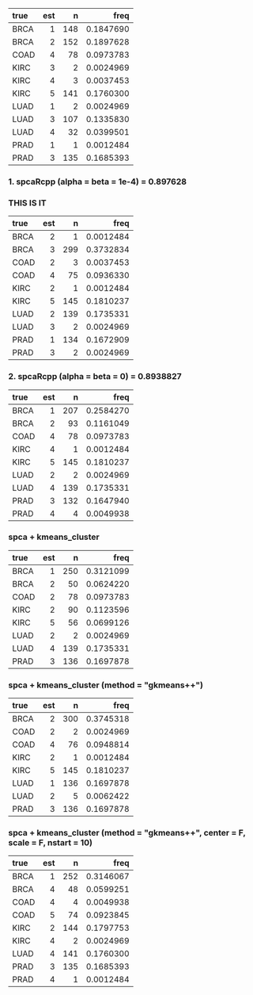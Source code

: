 
|true | est|   n|      freq|
|:----|---:|---:|---------:|
|BRCA |   1| 148| 0.1847690|
|BRCA |   2| 152| 0.1897628|
|COAD |   4|  78| 0.0973783|
|KIRC |   3|   2| 0.0024969|
|KIRC |   4|   3| 0.0037453|
|KIRC |   5| 141| 0.1760300|
|LUAD |   1|   2| 0.0024969|
|LUAD |   3| 107| 0.1335830|
|LUAD |   4|  32| 0.0399501|
|PRAD |   1|   1| 0.0012484|
|PRAD |   3| 135| 0.1685393|

### 1. spcaRcpp (alpha = beta = 1e-4) = 0.897628
### THIS IS IT
|true | est|   n|      freq|
|:----|---:|---:|---------:|
|BRCA |   2|   1| 0.0012484|
|BRCA |   3| 299| 0.3732834|
|COAD |   2|   3| 0.0037453|
|COAD |   4|  75| 0.0936330|
|KIRC |   2|   1| 0.0012484|
|KIRC |   5| 145| 0.1810237|
|LUAD |   2| 139| 0.1735331|
|LUAD |   3|   2| 0.0024969|
|PRAD |   1| 134| 0.1672909|
|PRAD |   3|   2| 0.0024969|

### 2. spcaRcpp (alpha = beta = 0) = 0.8938827
|true | est|   n|      freq|
|:----|---:|---:|---------:|
|BRCA |   1| 207| 0.2584270|
|BRCA |   2|  93| 0.1161049|
|COAD |   4|  78| 0.0973783|
|KIRC |   4|   1| 0.0012484|
|KIRC |   5| 145| 0.1810237|
|LUAD |   2|   2| 0.0024969|
|LUAD |   4| 139| 0.1735331|
|PRAD |   3| 132| 0.1647940|
|PRAD |   4|   4| 0.0049938|


### spca + kmeans_cluster
|true | est|   n|      freq|
|:----|---:|---:|---------:|
|BRCA |   1| 250| 0.3121099|
|BRCA |   2|  50| 0.0624220|
|COAD |   2|  78| 0.0973783|
|KIRC |   2|  90| 0.1123596|
|KIRC |   5|  56| 0.0699126|
|LUAD |   2|   2| 0.0024969|
|LUAD |   4| 139| 0.1735331|
|PRAD |   3| 136| 0.1697878|


### spca + kmeans_cluster (method = "gkmeans++")
|true | est|   n|      freq|
|:----|---:|---:|---------:|
|BRCA |   2| 300| 0.3745318|
|COAD |   2|   2| 0.0024969|
|COAD |   4|  76| 0.0948814|
|KIRC |   2|   1| 0.0012484|
|KIRC |   5| 145| 0.1810237|
|LUAD |   1| 136| 0.1697878|
|LUAD |   2|   5| 0.0062422|
|PRAD |   3| 136| 0.1697878|

### spca + kmeans_cluster (method = "gkmeans++", center = F, scale = F, nstart = 10)
|true | est|   n|      freq|
|:----|---:|---:|---------:|
|BRCA |   1| 252| 0.3146067|
|BRCA |   4|  48| 0.0599251|
|COAD |   4|   4| 0.0049938|
|COAD |   5|  74| 0.0923845|
|KIRC |   2| 144| 0.1797753|
|KIRC |   4|   2| 0.0024969|
|LUAD |   4| 141| 0.1760300|
|PRAD |   3| 135| 0.1685393|
|PRAD |   4|   1| 0.0012484|